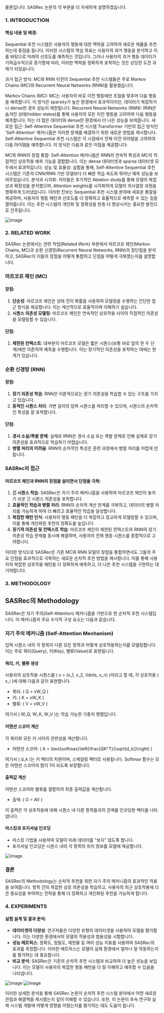 물론입니다. SASRec 논문의 각 부분을 더 자세하게 설명하겠습니다.

### 1. INTRODUCTION

#### 핵심 내용 및 배경:
Sequential 추천 시스템은 사용자의 행동에 대한 맥락을 고려하여 새로운 제품을 추천하는데 중점을 둡니다. 이러한 시스템의 핵심 목표는 사용자의 과거 행동을 분석하고 이를 바탕으로 미래의 선호도를 예측하는 것입니다. 그러나 사용자의 과거 행동 데이터가 기하급수적으로 증가함에 따라, 이러한 맥락을 정확하게 포착하는 것은 상당한 도전 과제가 되었습니다.

과거 접근 방식: MC와 RNN
이전의 Sequential 추천 시스템들은 주로 Markov Chains (MC)와 Recurrent Neural Networks (RNN)을 활용했습니다.

Markov Chains (MC): MC는 사용자의 바로 이전 행동에만 초점을 맞추어 다음 행동을 예측합니다. 이 방식은 sparsity가 높은 환경에서 효과적이지만, 데이터가 복잡하거나 dense한 경우 성능이 제한됩니다.
Recurrent Neural Networks (RNN): RNN은 숨겨진 상태(hidden states)를 통해 사용자의 모든 이전 행동을 고려하여 다음 행동을 예측합니다. 이는 더 많은 데이터와 dense한 환경에서 더 나은 성능을 보여줍니다.
새로운 접근: Self-Attentive Sequential 추천 시스템
Transformer 기반의 접근 방식인 'Self-Attention' 메커니즘은 이러한 문제를 해결하기 위한 새로운 방법을 제시합니다. Self-Attentive Sequential 추천 시스템은 각 시점에서 전체 이전 아이템을 고려하여 다음 아이템을 예측합니다. 이 방식은 다음과 같은 이점을 제공합니다:

MC와 RNN의 장점 통합: Self-Attention 메커니즘은 RNN의 연속적 특성과 MC의 직접적인 상호작용 예측 기능을 결합합니다. 이는 dense 데이터셋과 sparse 데이터셋 모두에서 효과적입니다.
성능 및 효율성: 실험을 통해, Self-Attentive Sequential 추천 시스템은 기존의 CNN/RNN 기반 모델보다 더 빠른 학습 속도와 뛰어난 예측 성능을 보여주었습니다.
분석과 시각화: 저자들은 추가적인 Ablation study를 통해 모델의 복잡성과 확장성을 분석했으며, Attention weights를 시각화하여 모델의 의사결정 과정을 명확하게 드러냈습니다.
이러한 진보는 Sequential 추천 시스템 분야에 새로운 통찰을 제공하며, 사용자의 행동 패턴과 선호도를 더 정확하고 효율적으로 예측할 수 있는 길을 열어줍니다. 이는 추천 시스템의 개인화 및 정확성을 한층 더 향상시키는 중요한 발전으로 간주됩니다.

![image](https://github.com/CVKim/PaperReview/assets/90014998/67a33d5d-b2dd-44f6-b386-435cb3d935c9)


### 2. RELATED WORK
SASRec 논문에서는 관련 작업(Related Work) 부분에서 마르코프 체인(Markov Chains, MC)과 순환 신경망(Recurrent Neural Networks, RNN)의 장단점을 분석하고, SASRec이 이들의 장점을 어떻게 통합하고 단점을 어떻게 극복했는지를 설명합니다.

### 마르코프 체인 (MC)

#### 장점:
1. **단순성**: 마르코프 체인은 상태 전이 확률을 사용하여 모델링을 수행하는 간단한 접근 방식을 제공합니다. 이는 계산적으로 효율적이며 이해하기 쉽습니다.
2. **시퀀스 의존성 모델링**: 마르코프 체인은 연속적인 상호작용 사이의 직접적인 의존성을 모델링할 수 있습니다.

#### 단점:
1. **제한된 컨텍스트**: 대부분의 마르코프 모델은 짧은 시퀀스(보통 바로 앞의 한 두 단계)에만 의존하여 예측을 수행합니다. 이는 장기적인 의존성을 포착하는 데에는 한계가 있습니다.

### 순환 신경망 (RNN)

#### 장점:
1. **장기 의존성 학습**: RNN은 이론적으로는 장기 의존성을 학습할 수 있는 구조를 가지고 있습니다.
2. **동적인 시퀀스 처리**: 가변 길이의 입력 시퀀스를 처리할 수 있으며, 시퀀스의 순차적인 특성을 잘 포착합니다.

#### 단점:
1. **경사 소실/폭발 문제**: 실제로 RNN은 경사 소실 또는 폭발 문제로 인해 실제로 장기 의존성을 효과적으로 학습하기 어렵습니다.
2. **병렬 처리의 어려움**: RNN의 순차적인 특성은 훈련 과정에서 병렬 처리를 어렵게 만듭니다.

### SASRec의 접근

#### 마르코프 체인과 RNN의 장점을 살리면서 단점을 극복:
1. **긴 시퀀스 학습**: SASRec은 자기 주의 메커니즘을 사용하여 마르코프 체인이 놓치기 쉬운 긴 시퀀스 의존성을 포착합니다.
2. **효율적인 학습과 병렬 처리**: RNN의 순차적 계산 한계를 극복하고, 데이터의 병렬 처리를 가능하게 하여 더 빠르고 효율적인 학습을 달성합니다.
3. **복잡한 패턴 인식**: 사용자의 행동 패턴을 더 복잡하고 정교하게 모델링할 수 있으며, 이를 통해 개인화된 추천의 정확도를 높입니다.
4. **장기적 의존성 및 컨텍스트 학습**: 마르코프 체인의 제한된 컨텍스트와 RNN의 장기 의존성 학습 문제를 동시에 해결하며, 사용자의 전체 행동 시퀀스를 종합적으로 고려합니다.

이러한 방식으로 SASRec은 기존 MC와 RNN 모델의 장점을 통합하면서도 그들의 주요 단점을 효과적으로 극복하는 새로운 순차적 추천 방법을 제시합니다. 이를 통해 사용자의 복잡한 상호작용 패턴을 더 정확하게 예측하고, 더 나은 추천 시스템을 구현하는 데 기여합니다.

### 3. METHODOLOGY

## SASRec의 Methodology

SASRec은 자기 주의(Self-Attention) 메커니즘을 기반으로 한 순차적 추천 시스템입니다. 이 메커니즘의 주요 수식적 구성 요소는 다음과 같습니다.

### 자기 주의 메커니즘 (Self-Attention Mechanism)
입력 시퀀스 내의 각 항목이 다른 모든 항목과 어떻게 상호작용하는지를 모델링합니다. 이는 주로 쿼리(Query), 키(Key), 밸류(Value)로 표현됩니다.

#### 쿼리, 키, 밸류 생성
사용자의 상호작용 시퀀스를 \( x = (x_1, x_2, \ldots, x_n) \)이라고 할 때, 각 상호작용 \( x_i \)에 대해 다음과 같이 표현합니다.

- 쿼리: \( Q = xW_Q \)
- 키: \( K = xW_K \)
- 밸류: \( V = xW_V \)

여기서 \( W_Q, W_K, W_V \)는 학습 가능한 가중치 행렬입니다.

#### 어텐션 스코어 계산
각 쿼리와 모든 키 사이의 관련성을 계산합니다.

- 어텐션 스코어: \( A = \text{softmax}\left(\frac{QK^T}{\sqrt{d_k}}\right) \)

여기서 \( d_k \)는 키 벡터의 차원이며, 스케일링 팩터로 사용됩니다. Softmax 함수는 모든 어텐션 스코어의 합이 1이 되도록 보장합니다.

#### 출력값 계산
어텐션 스코어와 밸류를 결합하여 최종 출력값을 계산합니다.

- 출력: \( O = AV \)

이 출력은 각 상호작용에 대해 시퀀스 내 다른 항목들과의 관계를 인코딩한 벡터를 나타냅니다.

#### 마스킹과 포지셔널 인코딩
- 마스킹 기법을 사용하여 모델이 미래 데이터를 "보지" 않도록 합니다.
- 포지셔널 인코딩은 시퀀스 내의 각 항목의 위치 정보를 모델에 제공합니다.

![image](https://github.com/CVKim/PaperReview/assets/90014998/18a59134-c063-48e8-9070-027deee24f0c)


### 결론
SASRec의 Methodology는 순차적 추천을 위한 자기 주의 메커니즘의 효과적인 적용을 보여줍니다. 항목 간의 복잡한 상호 의존성을 학습하고, 사용자의 최근 상호작용에 더 큰 중요성을 부여하는 전략을 통해 더 정확하고 개인화된 추천을 가능하게 합니다.


### 4. EXPERIMENTS

#### 실험 설계 및 결과 분석:
- **데이터셋의 다양성**: 연구자들은 다양한 유형의 데이터셋을 사용하여 모델을 평가합니다. 이는 다양한 환경에서의 모델의 적용성과 범용성을 시험합니다.
- **성능 메트릭스**: 정확도, 정밀도, 재현율 등 여러 성능 지표를 사용하여 SASRec의 효과를 측정합니다. 이러한 메트릭스는 모델이 실제 환경에서 얼마나 잘 작동하는지를 평가하는 데 중요합니다.
- **비교 분석**: SASRec은 기존의 순차적 추천 시스템과 비교하여 더 높은 성능을 보입니다. 이는 모델이 사용자의 복잡한 행동 패턴을 더 잘 이해하고 예측할 수 있음을 나타냅니다.

![image](https://github.com/CVKim/PaperReview/assets/90014998/a2522048-a1ec-4d6b-a33d-d04d2adeade5)
![image](https://github.com/CVKim/PaperReview/assets/90014998/1fb347f2-2bf2-4468-a333-dabfd71d5715)


이러한 상세한 분석을 통해 SASRec 논문이 순차적 추천 시스템 분야에서 어떤 새로운 관점과 해결책을 제시했는지 깊이 이해할 수 있습니다. 또한, 이 논문이 후속 연구와 실제 시스템 개발에 어떻게 영향을 미쳤는지를 평가하는 데도 도움이 됩니다.


